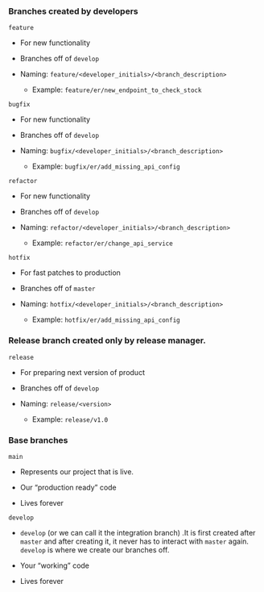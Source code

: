 ### Branches created by developers

`feature`

- For new functionality

- Branches off of `develop`

- Naming: `feature/<developer_initials>/<branch_description>`  
    - Example: `feature/er/new_endpoint_to_check_stock`

`bugfix`

- For new functionality

- Branches off of `develop`

- Naming: `bugfix/<developer_initials>/<branch_description>`

    - Example: `bugfix/er/add_missing_api_config`

`refactor`

- For new functionality

- Branches off of `develop`

- Naming: `refactor/<developer_initials>/<branch_description>`

    - Example: `refactor/er/change_api_service`

`hotfix`

- For fast patches to production

- Branches off of `master`

- Naming: `hotfix/<developer_initials>/<branch_description>`

    - Example: `hotfix/er/add_missing_api_config`

### Release branch created only by release manager.

`release`

- For preparing next version of product

- Branches off of `develop`

- Naming: `release/<version>`

    - Example: `release/v1.0`

### Base branches

`main`

- Represents our project that is live.

- Our “production ready” code

- Lives forever

`develop`

- `develop` (or we can call it the integration branch) .It is first created after `master` and after creating it, it never has to interact with `master` again. `develop` is where we create our branches off.

- Your “working” code

- Lives forever
